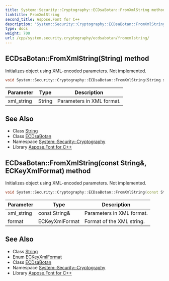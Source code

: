 ```yaml
---
title: System::Security::Cryptography::ECDsaBotan::FromXmlString method
linktitle: FromXmlString
second_title: Aspose.Font for C++
description: 'System::Security::Cryptography::ECDsaBotan::FromXmlString method. Initializes object using XML-encoded parameters. Not implemented in C++.'
type: docs
weight: 700
url: /cpp/system.security.cryptography/ecdsabotan/fromxmlstring/
---
```

## ECDsaBotan::FromXmlString(String) method


Initializes object using XML-encoded parameters. Not implemented.

```cpp
void System::Security::Cryptography::ECDsaBotan::FromXmlString(String xml_string) override
```


| Parameter | Type | Description |
| --- | --- | --- |
| xml_string | String | Parameters in XML format. |

## See Also

* Class [String](../../../system/string/)
* Class [ECDsaBotan](../)
* Namespace [System::Security::Cryptography](../../)
* Library [Aspose.Font for C++](../../../)
## ECDsaBotan::FromXmlString(const String\&, ECKeyXmlFormat) method


Initializes object using XML-encoded parameters. Not implemented.

```cpp
void System::Security::Cryptography::ECDsaBotan::FromXmlString(const String &xml_string, ECKeyXmlFormat format)
```


| Parameter | Type | Description |
| --- | --- | --- |
| xml_string | const String\& | Parameters in XML format. |
| format | ECKeyXmlFormat | Format of the XML string. |

## See Also

* Class [String](../../../system/string/)
* Enum [ECKeyXmlFormat](../../eckeyxmlformat/)
* Class [ECDsaBotan](../)
* Namespace [System::Security::Cryptography](../../)
* Library [Aspose.Font for C++](../../../)
